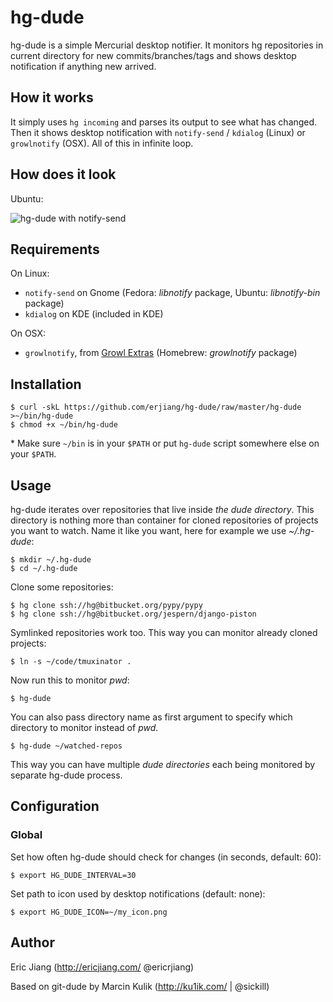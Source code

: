 # hg-dude

hg-dude is a simple Mercurial desktop notifier. It monitors hg repositories in
current directory for new commits/branches/tags and shows desktop notification if
anything new arrived.

## How it works

It simply uses `hg incoming` and parses its output to see what has changed.
Then it shows desktop
notification with `notify-send` / `kdialog` (Linux) or `growlnotify` (OSX). All
of this in infinite loop.

## How does it look

Ubuntu:

![hg-dude with notify-send](http://i.imgur.com/DRl2v.png)

## Requirements

On Linux:

* `notify-send` on Gnome (Fedora: _libnotify_ package, Ubuntu: _libnotify-bin_ package)
* `kdialog` on KDE (included in KDE)

On OSX:

* `growlnotify`, from [Growl Extras](http://growl.info/extras.php#growlnotify)
  (Homebrew: _growlnotify_ package)

## Installation

    $ curl -skL https://github.com/erjiang/hg-dude/raw/master/hg-dude >~/bin/hg-dude
    $ chmod +x ~/bin/hg-dude

\* Make sure `~/bin` is in your `$PATH` or put `hg-dude` script somewhere else
on your `$PATH`.

## Usage

hg-dude iterates over repositories that live inside _the dude directory_. This
directory is nothing more than container for cloned repositories of projects
you want to watch.  Name it like you want, here for example we use
_~/.hg-dude_:

    $ mkdir ~/.hg-dude
    $ cd ~/.hg-dude

Clone some repositories:

    $ hg clone ssh://hg@bitbucket.org/pypy/pypy
    $ hg clone ssh://hg@bitbucket.org/jespern/django-piston

Symlinked repositories work too. This way you can monitor already cloned
projects:

    $ ln -s ~/code/tmuxinator .

Now run this to monitor _pwd_:

    $ hg-dude

You can also pass directory name as first argument to specify which directory
to monitor instead of _pwd_.

    $ hg-dude ~/watched-repos

This way you can have multiple _dude directories_ each being monitored by
separate hg-dude process.

## Configuration

### Global

Set how often hg-dude should check for changes (in seconds, default: 60):

    $ export HG_DUDE_INTERVAL=30

Set path to icon used by desktop notifications (default: none):

    $ export HG_DUDE_ICON=~/my_icon.png

## Author

Eric Jiang (http://ericjiang.com/ @ericrjiang)

Based on git-dude by
Marcin Kulik (http://ku1ik.com/ | @sickill)
